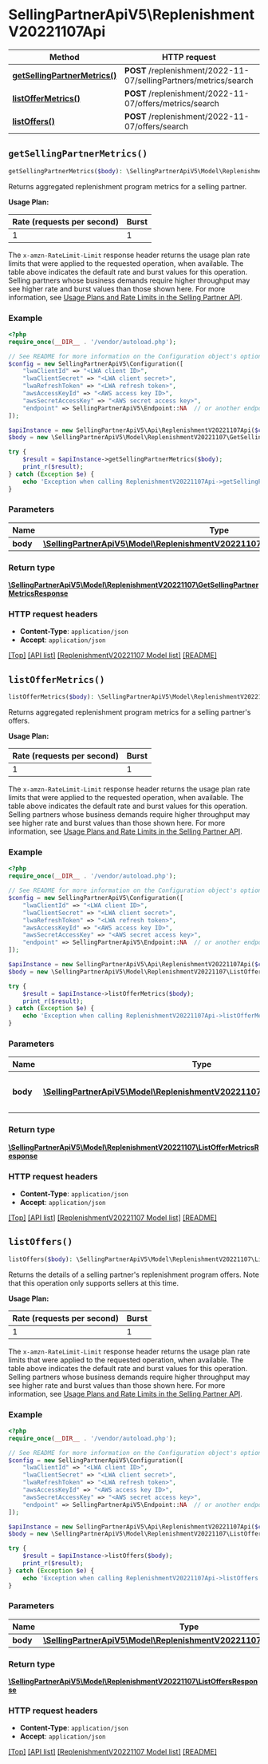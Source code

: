 # SellingPartnerApiV5\ReplenishmentV20221107Api

Method | HTTP request | Description
------------- | ------------- | -------------
[**getSellingPartnerMetrics()**](ReplenishmentV20221107Api.md#getSellingPartnerMetrics) | **POST** /replenishment/2022-11-07/sellingPartners/metrics/search | 
[**listOfferMetrics()**](ReplenishmentV20221107Api.md#listOfferMetrics) | **POST** /replenishment/2022-11-07/offers/metrics/search | 
[**listOffers()**](ReplenishmentV20221107Api.md#listOffers) | **POST** /replenishment/2022-11-07/offers/search | 


## `getSellingPartnerMetrics()`

```php
getSellingPartnerMetrics($body): \SellingPartnerApiV5\Model\ReplenishmentV20221107\GetSellingPartnerMetricsResponse
```



Returns aggregated replenishment program metrics for a selling partner. 

**Usage Plan:**

| Rate (requests per second) | Burst |
| ---- | ---- |
| 1 | 1 |

The `x-amzn-RateLimit-Limit` response header returns the usage plan rate limits that were applied to the requested operation, when available. The table above indicates the default rate and burst values for this operation. Selling partners whose business demands require higher throughput may see higher rate and burst values than those shown here. For more information, see [Usage Plans and Rate Limits in the Selling Partner API](https://developer-docs.amazon.com/sp-api/docs/usage-plans-and-rate-limits-in-the-sp-api).

### Example

```php
<?php
require_once(__DIR__ . '/vendor/autoload.php');

// See README for more information on the Configuration object's options
$config = new SellingPartnerApiV5\Configuration([
    "lwaClientId" => "<LWA client ID>",
    "lwaClientSecret" => "<LWA client secret>",
    "lwaRefreshToken" => "<LWA refresh token>",
    "awsAccessKeyId" => "<AWS access key ID>",
    "awsSecretAccessKey" => "<AWS secret access key>",
    "endpoint" => SellingPartnerApiV5\Endpoint::NA  // or another endpoint from lib/Endpoints.php
]);

$apiInstance = new SellingPartnerApiV5\Api\ReplenishmentV20221107Api($config);
$body = new \SellingPartnerApiV5\Model\ReplenishmentV20221107\GetSellingPartnerMetricsRequest(); // \SellingPartnerApiV5\Model\ReplenishmentV20221107\GetSellingPartnerMetricsRequest

try {
    $result = $apiInstance->getSellingPartnerMetrics($body);
    print_r($result);
} catch (Exception $e) {
    echo 'Exception when calling ReplenishmentV20221107Api->getSellingPartnerMetrics: ', $e->getMessage(), PHP_EOL;
}
```

### Parameters

Name | Type | Description  | Notes
------------- | ------------- | ------------- | -------------
 **body** | [**\SellingPartnerApiV5\Model\ReplenishmentV20221107\GetSellingPartnerMetricsRequest**](../Model/ReplenishmentV20221107/GetSellingPartnerMetricsRequest.md)|  | [optional]

### Return type

[**\SellingPartnerApiV5\Model\ReplenishmentV20221107\GetSellingPartnerMetricsResponse**](../Model/ReplenishmentV20221107/GetSellingPartnerMetricsResponse.md)

### HTTP request headers

- **Content-Type**: `application/json`
- **Accept**: `application/json`

[[Top]](#) [[API list]](../)
[[ReplenishmentV20221107 Model list]](../Model/ReplenishmentV20221107)
[[README]](../../README.md)

## `listOfferMetrics()`

```php
listOfferMetrics($body): \SellingPartnerApiV5\Model\ReplenishmentV20221107\ListOfferMetricsResponse
```



Returns aggregated replenishment program metrics for a selling partner's offers.

**Usage Plan:**

| Rate (requests per second) | Burst |
| ---- | ---- |
| 1 | 1 |

The `x-amzn-RateLimit-Limit` response header returns the usage plan rate limits that were applied to the requested operation, when available. The table above indicates the default rate and burst values for this operation. Selling partners whose business demands require higher throughput may see higher rate and burst values than those shown here. For more information, see [Usage Plans and Rate Limits in the Selling Partner API](https://developer-docs.amazon.com/sp-api/docs/usage-plans-and-rate-limits-in-the-sp-api).

### Example

```php
<?php
require_once(__DIR__ . '/vendor/autoload.php');

// See README for more information on the Configuration object's options
$config = new SellingPartnerApiV5\Configuration([
    "lwaClientId" => "<LWA client ID>",
    "lwaClientSecret" => "<LWA client secret>",
    "lwaRefreshToken" => "<LWA refresh token>",
    "awsAccessKeyId" => "<AWS access key ID>",
    "awsSecretAccessKey" => "<AWS secret access key>",
    "endpoint" => SellingPartnerApiV5\Endpoint::NA  // or another endpoint from lib/Endpoints.php
]);

$apiInstance = new SellingPartnerApiV5\Api\ReplenishmentV20221107Api($config);
$body = new \SellingPartnerApiV5\Model\ReplenishmentV20221107\ListOfferMetricsRequest(); // \SellingPartnerApiV5\Model\ReplenishmentV20221107\ListOfferMetricsRequest | The request body for the `listOfferMetrics` operation.

try {
    $result = $apiInstance->listOfferMetrics($body);
    print_r($result);
} catch (Exception $e) {
    echo 'Exception when calling ReplenishmentV20221107Api->listOfferMetrics: ', $e->getMessage(), PHP_EOL;
}
```

### Parameters

Name | Type | Description  | Notes
------------- | ------------- | ------------- | -------------
 **body** | [**\SellingPartnerApiV5\Model\ReplenishmentV20221107\ListOfferMetricsRequest**](../Model/ReplenishmentV20221107/ListOfferMetricsRequest.md)| The request body for the `listOfferMetrics` operation. | [optional]

### Return type

[**\SellingPartnerApiV5\Model\ReplenishmentV20221107\ListOfferMetricsResponse**](../Model/ReplenishmentV20221107/ListOfferMetricsResponse.md)

### HTTP request headers

- **Content-Type**: `application/json`
- **Accept**: `application/json`

[[Top]](#) [[API list]](../)
[[ReplenishmentV20221107 Model list]](../Model/ReplenishmentV20221107)
[[README]](../../README.md)

## `listOffers()`

```php
listOffers($body): \SellingPartnerApiV5\Model\ReplenishmentV20221107\ListOffersResponse
```



Returns the details of a selling partner's replenishment program offers. Note that this operation only supports sellers at this time.

**Usage Plan:**

| Rate (requests per second) | Burst |
| ---- | ---- |
| 1 | 1 |

The `x-amzn-RateLimit-Limit` response header returns the usage plan rate limits that were applied to the requested operation, when available. The table above indicates the default rate and burst values for this operation. Selling partners whose business demands require higher throughput may see higher rate and burst values than those shown here. For more information, see [Usage Plans and Rate Limits in the Selling Partner API](https://developer-docs.amazon.com/sp-api/docs/usage-plans-and-rate-limits-in-the-sp-api).

### Example

```php
<?php
require_once(__DIR__ . '/vendor/autoload.php');

// See README for more information on the Configuration object's options
$config = new SellingPartnerApiV5\Configuration([
    "lwaClientId" => "<LWA client ID>",
    "lwaClientSecret" => "<LWA client secret>",
    "lwaRefreshToken" => "<LWA refresh token>",
    "awsAccessKeyId" => "<AWS access key ID>",
    "awsSecretAccessKey" => "<AWS secret access key>",
    "endpoint" => SellingPartnerApiV5\Endpoint::NA  // or another endpoint from lib/Endpoints.php
]);

$apiInstance = new SellingPartnerApiV5\Api\ReplenishmentV20221107Api($config);
$body = new \SellingPartnerApiV5\Model\ReplenishmentV20221107\ListOffersRequest(); // \SellingPartnerApiV5\Model\ReplenishmentV20221107\ListOffersRequest

try {
    $result = $apiInstance->listOffers($body);
    print_r($result);
} catch (Exception $e) {
    echo 'Exception when calling ReplenishmentV20221107Api->listOffers: ', $e->getMessage(), PHP_EOL;
}
```

### Parameters

Name | Type | Description  | Notes
------------- | ------------- | ------------- | -------------
 **body** | [**\SellingPartnerApiV5\Model\ReplenishmentV20221107\ListOffersRequest**](../Model/ReplenishmentV20221107/ListOffersRequest.md)|  | [optional]

### Return type

[**\SellingPartnerApiV5\Model\ReplenishmentV20221107\ListOffersResponse**](../Model/ReplenishmentV20221107/ListOffersResponse.md)

### HTTP request headers

- **Content-Type**: `application/json`
- **Accept**: `application/json`

[[Top]](#) [[API list]](../)
[[ReplenishmentV20221107 Model list]](../Model/ReplenishmentV20221107)
[[README]](../../README.md)
